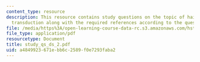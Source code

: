 ```yaml
---
content_type: resource
description: This resource contains study questions on the topic of hair cells and
  transduction along with the required references according to the question.
file: /media/https%3A/open-learning-course-data-rc.s3.amazonaws.com/hst-721-the-peripheral-auditory-system-fall-2005/a4849923671ebb6c2589f0e7293faba2_study_qs_ds_2.pdf
file_type: application/pdf
resourcetype: Document
title: study_qs_ds_2.pdf
uid: a4849923-671e-bb6c-2589-f0e7293faba2
---
```

